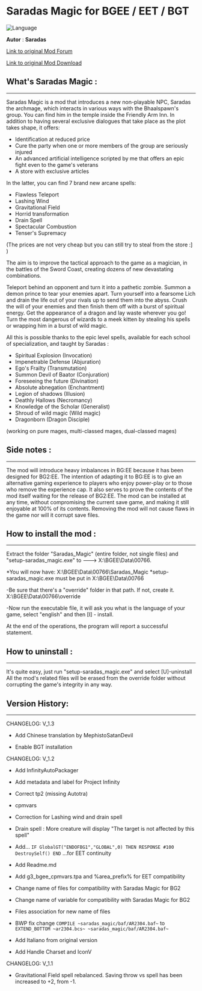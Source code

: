 # Saradas Magic for BGEE / EET / BGT

![Language](https://img.shields.io/static/v1?label=language&message=english%20%7C%20Italian%20%7C%20Simplified%20Chinese%20%7C%20&color=informational)

**Autor** : **Saradas**

[Link to original Mod Forum](http://www.shsforums.net/topic/58028-mod-saradas-magic/)

[Link to original Mod Download](http://www.shsforums.net/files/file/1120-saradas-magic/)


## What's Saradas Magic :
------------------------

Saradas Magic is a mod that introduces a new non-playable NPC, Saradas the archmage, which interacts in various ways with the Bhaalspawn's group.
You can find him in the temple inside the Friendly Arm Inn.
In addition to having several exclusive dialogues that take place as the plot takes shape, it offers:

- Identification at reduced price
- Cure the party when one or more members of the group are seriously injured
- An advanced artificial intelligence scripted by me that offers an epic fight even to the game's veterans
- A store with exclusive articles

In the latter, you can find 7 brand new arcane spells:

- Flawless Teleport
- Lashing Wind
- Gravitational Field
- Horrid transformation
- Drain Spell
- Spectacular Combustion
- Tenser's Supremacy

(The prices are not very cheap but you can still try to steal from the store :]  )


The aim is to improve the tactical approach to the game as a magician, in the battles of the Sword Coast, creating dozens of new
devastating combinations.

Teleport behind an opponent and turn it into a pathetic zombie.
Summon a demon prince to tear your enemies apart.
Turn yourself into a fearsome Lich and drain the life out of your rivals up to send them into the abyss.
Crush the will of your enemies and then finish them off with a burst of spiritual energy.
Get the appearance of a dragon and lay waste wherever you go!
Turn the most dangerous of wizards to a meek kitten by stealing his spells or wrapping him in a burst of wild magic.



All this is possible thanks to the epic level spells, available for each school of specialization, and taught by Saradas :

- Spiritual Explosion (Invocation)
- Impenetrable Defense (Abjuration)
- Ego's Frailty (Transmutation)
- Summon Devil of Baator (Conjuration)
- Foreseeing the future (Divination)
- Absolute abnegation (Enchantment)
- Legion of shadows (Illusion)
- Deathly Hallows (Necromancy)
- Knowledge of the Scholar (Generalist)
- Shroud of wild magic (Wild magic)
- Dragonborn (Dragon Disciple)

(working on pure mages, multi-classed mages, dual-classed mages)


## Side notes :
---------------------

The mod will introduce heavy imbalances in BG:EE because it has been designed for BG2:EE.
The intention of adapting it to BG:EE is to give an alternative gaming experience to players who enjoy power-play or to those who remove
the experience cap.
It also serves to prove the contents of the mod itself waiting for the release of BG2:EE.
The mod can be installed at any time, without compromising the current save game, and making it still enjoyable at 100% of its contents.
Removing the mod will not cause flaws in the game nor will it corrupt save files.


## How to install the mod :
----------------------------

Extract the folder "Saradas_Magic" (entire folder, not single files) and "setup-saradas_magic.exe" to --->  X:\BGEE\Data\00766.
 
 *You will now have:  X:\BGEE\Data\00766\Saradas_Magic
 *setup-saradas_magic.exe  must be put in  X:\BGEE\Data\00766

-Be sure that there's a "override" folder in that path. If not, create it.   X:\BGEE\Data\00766\override

-Now run the executable file, it will ask you what is the language of your game, select "english" and then [I] - install.
                                                                                                            

At the end of the operations, the program will report a successful statement.


## How to uninstall :
---------------------

It's quite easy, just run "setup-saradas_magic.exe" and select [U]-uninstall
All the mod's related files will be erased from the override folder without corrupting the game's integrity in any way.


## Version History:
----------------


CHANGELOG: V_1.3

* Add Chinese translation by MephistoSatanDevil

* Enable BGT installation


CHANGELOG: V_1.2

* Add InfinityAutoPackager

* Add metadata and label for Project Infinity

* Correct tp2 (missing Autotra)

* cpmvars

* Correction for Lashing wind and drain spell

* Drain spell : More creature will display "The target is not affected by this spell"

* Add...
`IF
  GlobalGT("ENDOFBG1","GLOBAL",0)
THEN
  RESPONSE #100
    DestroySelf()
END`
...for EET continuity

* Add Readme.md

* Add g3_bgee_cpmvars.tpa and %area_prefix% for EET compatibility

* Change name of files for compatibility with Saradas Magic for BG2

* Change name of variable for compatibility with Saradas Magic for BG2

* Files association for new name of files

* BWP fix change `COMPILE ~saradas_magic/baf/AR2304.baf~` to `EXTEND_BOTTOM ~ar2304.bcs~ ~saradas_magic/baf/AR2304.baf~`

* Add Italiano from original version

* Add Handle Charset and IconV

CHANGELOG: V_1.1

* Gravitational Field spell rebalanced. Saving throw vs spell has been increased to +2, from -1.